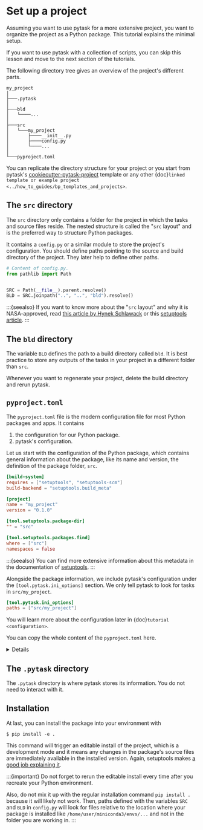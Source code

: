 # Set up a project

Assuming you want to use pytask for a more extensive project, you want
to organize the project as a Python package. This tutorial explains the minimal setup.

If you want to use pytask with a collection of scripts, you can skip this lesson
and move to the next section of the tutorials.

The following directory tree gives an overview of the project's different parts.

```text
my_project
│
├───.pytask
│
├───bld
│   └────...
│
├───src
│   └───my_project
│       ├────__init__.py
│       ├────config.py
│       └────...
│
└───pyproject.toml
```

You can replicate the directory structure for your project or you start from pytask's
[cookiecutter-pytask-project](https://github.com/pytask-dev/cookiecutter-pytask-project)
template or any other
{doc}`linked template or example project <../how_to_guides/bp_templates_and_projects>`.

## The `src` directory

The `src` directory only contains a folder for the project in which the tasks and source
files reside. The nested structure is called the "`src` layout" and is the preferred way
to structure Python packages.

It contains a `config.py` or a similar module to store the project's configuration. You
should define paths pointing to the source and build directory of the project. They
later help to define other paths.

```python
# Content of config.py.
from pathlib import Path


SRC = Path(__file__).parent.resolve()
BLD = SRC.joinpath("..", "..", "bld").resolve()
```

:::{seealso}
If you want to know more about the "`src` layout" and why it is NASA-approved, read
[this article by Hynek Schlawack](https://hynek.me/articles/testing-packaging/) or this
[setuptools article](https://setuptools.pypa.io/en/latest/userguide/package_discovery.html#src-layout).
:::

## The `bld` directory

The variable `BLD` defines the path to a build directory called `bld`. It is best
practice to store any outputs of the tasks in your project in a different folder than
`src`.

Whenever you want to regenerate your project, delete the build directory and rerun
pytask.

## `pyproject.toml`

The `pyproject.toml` file is the modern configuration file for most Python packages and
apps. It contains

1. the configuration for our Python package.
2. pytask's configuration.

Let us start with the configuration of the Python package, which contains general
information about the package, like its name and version, the definition of the package
folder, `src`.

```toml
[build-system]
requires = ["setuptools", "setuptools-scm"]
build-backend = "setuptools.build_meta"

[project]
name = "my_project"
version = "0.1.0"

[tool.setuptools.package-dir]
"" = "src"

[tool.setuptools.packages.find]
where = ["src"]
namespaces = false
```

:::{seealso}
You can find more extensive information about this metadata in the documentation of
[setuptools](https://setuptools.pypa.io/en/latest/userguide/quickstart.html).
:::

Alongside the package information, we include pytask's configuration under the
`[tool.pytask.ini_options]` section. We only tell pytask to look for tasks in
`src/my_project`.

```toml
[tool.pytask.ini_options]
paths = ["src/my_project"]
```

You will learn more about the configuration later in {doc}`tutorial <configuration>`.

You can copy the whole content of the `pyproject.toml` here.

<details>

```toml
[build-system]
requires = ["setuptools", "setuptools-scm"]
build-backend = "setuptools.build_meta"

[project]
name = "my_project"
version = "0.1.0"

[tool.setuptools.package-dir]
"" = "src"

[tool.setuptools.packages.find]
where = ["src"]
namespaces = false

[tool.pytask.ini_options]
paths = ["src/my_project"]
```

</details>

## The `.pytask` directory

The `.pytask` directory is where pytask stores its information. You do not need to
interact with it.

## Installation

At last, you can install the package into your environment with

```console
$ pip install -e .
```

This command will trigger an editable install of the project, which is a development
mode and it means any changes in the package's source files are immediately available in
the installed version. Again, setuptools makes
[a good job explaining it](https://setuptools.pypa.io/en/latest/userguide/development_mode.html).

:::{important}
Do not forget to rerun the editable install every time after you recreate your Python
environment.

Also, do not mix it up with the regular installation command `pip install .` because it
will likely not work. Then, paths defined with the variables `SRC` and `BLD` in
`config.py` will look for files relative to the location where your package is installed
like `/home/user/miniconda3/envs/...` and not in the folder you are working in.
:::
